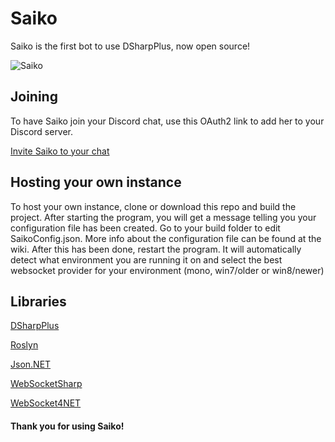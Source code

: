 # Saiko
Saiko is the first bot to use DSharpPlus, now open source!

![Saiko](https://i.imgur.com/emnqJvl.png)

## Joining
To have Saiko join your Discord chat, use this OAuth2 link to add her to your Discord server.

[Invite Saiko to your chat](https://discordapp.com/oauth2/authorize?client_id=176019685471551488&scope=bot)

## Hosting your own instance
To host your own instance, clone or download this repo and build the project. After starting the program, you will get a message telling you your configuration file has been created. Go to your build folder to edit SaikoConfig.json. More info about the configuration file can be found at the wiki. After this has been done, restart the program. It will automatically detect what environment you are running it on and select the best websocket provider for your environment (mono, win7/older or win8/newer)

## Libraries

[DSharpPlus](https://github.com/NaamloosDT/DSharpPlus)

[Roslyn](https://github.com/dotnet/roslyn)

[Json.NET](https://github.com/JamesNK/Newtonsoft.Json)

[WebSocketSharp](https://github.com/sta/websocket-sharp)

[WebSocket4NET](https://github.com/kerryjiang/WebSocket4Net)

#### Thank you for using Saiko!

